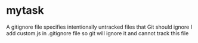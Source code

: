 # mytask
A gitignore file specifies intentionally untracked files that Git should ignore
I add custom.js in .gitignore file so git will ignore it and cannot track this file 
